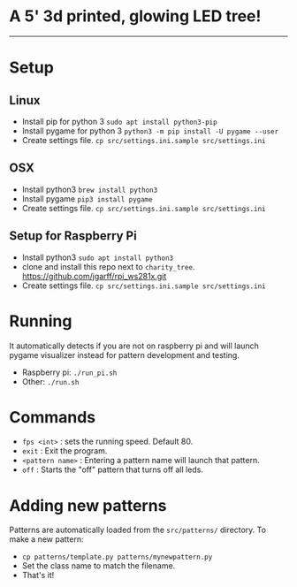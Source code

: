 # A 5' 3d printed, glowing LED tree!

-----------------------

# Setup

## Linux
- Install pip for python 3 `sudo apt install python3-pip`
- Install pygame for python 3 `python3 -m pip install -U pygame --user`
- Create settings file. `cp src/settings.ini.sample src/settings.ini`

## OSX
- Install python3 `brew install python3`
- Install pygame `pip3 install pygame`
- Create settings file. `cp src/settings.ini.sample src/settings.ini`

## Setup for Raspberry Pi
- Install python3 `sudo apt install python3`
- clone and install this repo next to `charity_tree`. https://github.com/jgarff/rpi_ws281x.git
- Create settings file. `cp src/settings.ini.sample src/settings.ini`


# Running
It automatically detects if you are not on raspberry pi and will launch
pygame visualizer instead for pattern development and testing. 

- Raspberry pi: `./run_pi.sh`
- Other: `./run.sh`


# Commands
- `fps <int>` : sets the running speed. Default 80.
- `exit` : Exit the program.
- `<pattern name>` : Entering a pattern name will launch that pattern.
- `off` : Starts the "off" pattern that turns off all leds.


# Adding new patterns
Patterns are automatically loaded from the `src/patterns/` directory.
To make a new pattern:
- `cp patterns/template.py patterns/mynewpattern.py`
- Set the class name to match the filename.
- That's it!
